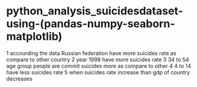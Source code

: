 # python_analysis_suicidesdataset-using-(pandas-numpy-seaborn-matplotlib)
1 accourding the data Russian federation have more suicides rate as compare to other country
2 year 1999 have more suicides rate 
3 34 to 54 age group people are commit suicides more as compare to other
4 4 to 14 have less suicides rate
5 when suicides rate increase than gdp of country decreases
